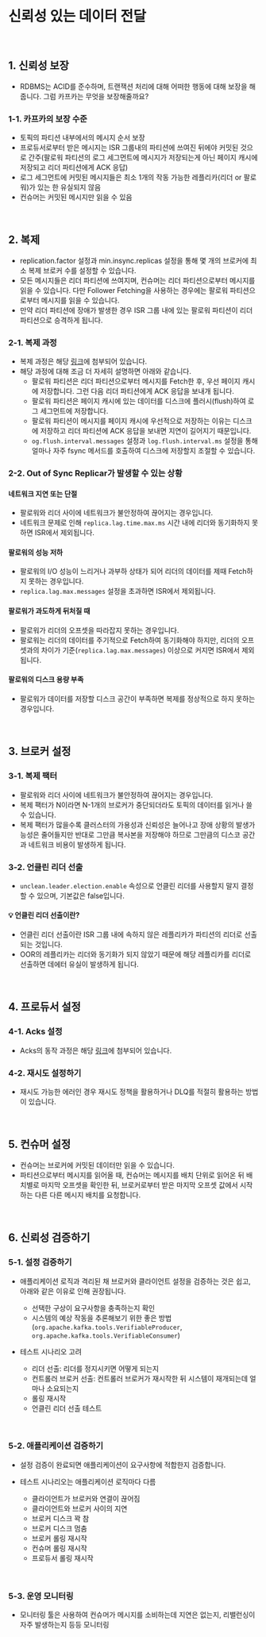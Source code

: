 # 신뢰성 있는 데이터 전달

<br>

## 1. 신뢰성 보장

- RDBMS는 ACID를 준수하며, 트랜잭션 처리에 대해 어떠한 행동에 대해 보장을 해줍니다. 그럼 카프카는 무엇을 보장해줄까요?

### 1-1. 카프카의 보장 수준

- 토픽의 파티션 내부에서의 메시지 순서 보장
- 프로듀서로부터 받은 메시지는 ISR 그룹내의 파티션에 쓰여진 뒤에야 커밋된 것으로 간주(팔로워 파티션의 로그 세그먼트에 메시지가 저장되는게 아닌 페이지 캐시에 저장되고 리더 파티션에게 ACK 응답)
- 로그 세그먼트에 커밋된 메시지들은 최소 1개의 작동 가능한 레플리카(리더 or 팔로워)가 있는 한 유실되지 않음
- 컨슈머는 커밋된 메시지만 읽을 수 있음

<br>

## 2. 복제

- replication.factor 설정과 min.insync.replicas 설정을 통해 몇 개의 브로커에 최소 복제 브로커 수를 설정할 수 있습니다.
- 모든 메시지들은 리더 파티션에 쓰여지며, 컨슈머는 리더 파티션으로부터 메시지를 읽을 수 있습니다. 다만 Follower Fetching을 사용하는 경우에는 팔로워 파티션으로부터 메시지를 읽을 수 있습니다.
- 만약 리더 파티션에 장애가 발생한 경우 ISR 그룹 내에 있는 팔로워 파티션이 리더 파티션으로 승격하게 됩니다.

### 2-1. 복제 과정 

- 복제 과정은 해당 [링크](https://github.com/kdg0209/realizers/blob/main/%EC%B9%B4%ED%94%84%EC%B9%B4%20%ED%95%B5%EC%8B%AC%20%EA%B0%80%EC%9D%B4%EB%93%9C/06%EC%9E%A5%20%EC%B9%B4%ED%94%84%EC%B9%B4%20%EB%82%B4%EB%B6%80%20%EB%A7%A4%EC%BB%A4%EB%8B%88%EC%A6%98.md#4-%EB%A6%AC%EB%8D%94-%ED%8C%8C%ED%8B%B0%EC%85%98%EA%B3%BC-%ED%8C%94%EB%A1%9C%EC%9B%8C-%ED%8C%8C%ED%8B%B0%EC%85%98%EC%9D%98-%EB%B3%B5%EC%A0%9C-%EA%B3%BC%EC%A0%95)에 첨부되어 있습니다.
- 해당 과정에 대해 조금 더 자세히 설명하면 아래와 같습니다.
  - 팔로워 파티션은 리더 파티션으로부터 메시지를 Fetch한 후, 우선 페이지 캐시에 저장합니다. 그런 다음 리더 파티션에게 ACK 응답을 보내개 됩니다.
  - 팔로워 파티션은 페이지 캐시에 있는 데이터를 디스크에 플러시(flush)하여 로그 세그먼트에 저장합니다.
  - 팔로워 파티션이 메시지를 페이지 캐시에 우선적으로 저장하는 이유는 디스크에 저장하고 리더 파티션에 ACK 응답을 보내면 지연이 길어지기 때문입니다.
  - `og.flush.interval.messages` 설정과 `log.flush.interval.ms` 설정을 통해 얼마나 자주 fsync 메서드를 호출하여 디스크에 저장할지 조절할 수 있습니다.

### 2-2. Out of Sync Replicar가 발생할 수 있는 상황

#### 네트워크 지연 또는 단절

- 팔로워와 리더 사이에 네트워크가 불안정하여 끊어지는 경우입니다.
- 네트워크 문제로 인해 `replica.lag.time.max.ms` 시간 내에 리더와 동기화하지 못하면 ISR에서 제외됩니다.
   
#### 팔로워의 성능 저하

- 팔로워의 I/O 성능이 느리거나 과부하 상태가 되어 리더의 데이터를 제때 Fetch하지 못하는 경우입니다.
- `replica.lag.max.messages` 설정을 초과하면 ISR에서 제외됩니다.

#### 팔로워가 과도하게 뒤처질 때
   
- 팔로워가 리더의 오프셋을 따라잡지 못하는 경우입니다.
- 팔로워는 리더의 데이터를 주기적으로 Fetch하여 동기화해야 하지만, 리더의 오프셋과의 차이가 기준(`replica.lag.max.messages`) 이상으로 커지면 ISR에서 제외됩니다.

#### 팔로워의 디스크 용량 부족

- 팔로워가 데이터를 저장할 디스크 공간이 부족하면 복제를 정상적으로 하지 못하는 경우입니다.

<br>

## 3. 브로커 설정

### 3-1. 복제 팩터

- 팔로워와 리더 사이에 네트워크가 불안정하여 끊어지는 경우입니다.
- 복제 팩터가 N이라면 N-1개의 브로커가 중단되더라도 토픽의 데이터를 읽거나 쓸 수 있습니다.
- 복제 팩터가 많을수록 클러스터의 가용성과 신뢰성은 늘어나고 장애 상황의 발생가능성은 줄어들지만 반대로 그만큼 복사본을 저장해야 하므로 그만큼의 디스코 공간과 네트워크 비용이 발생하게 됩니다.

### 3-2. 언클린 리더 선출

- `unclean.leader.election.enable` 속성으로 언클린 리더를 사용할지 말지 결정할 수 있으며, 기본값은 false입니다.

#### 💡 언클린 리더 선출이란?

- 언클린 리더 선출이란 ISR 그룹 내에 속하지 않은 레플리카가 파티션의 리더로 선출되는 것입니다.
- OOR의 레플리카는 리더와 동기화가 되지 않았기 때문에 해당 레플리카를 리더로 선출하면 데에터 유실이 발생하게 됩니다.

<br>

## 4. 프로듀서 설정

### 4-1. Acks 설정

- Acks의 동작 과정은 해당 [링크](https://github.com/kdg0209/realizers/blob/main/%EC%B9%B4%ED%94%84%EC%B9%B4%20%ED%95%B5%EC%8B%AC%20%EA%B0%80%EC%9D%B4%EB%93%9C/03%EC%9E%A5%20%EC%B9%B4%ED%94%84%EC%B9%B4%20%ED%94%84%EB%A1%9C%EB%93%80%EC%84%9C.md#4-producer-delivery-semantics)에 첨부되어 있습니다.

### 4-2. 재시도 설정하기

- 재시도 가능한 에러인 경우 재시도 정책을 활용하거나 DLQ를 적절히 활용하는 방법이 있습니다.

<br>

## 5. 컨슈머 설정

- 컨슈머는 브로커에 커밋된 데이터만 읽을 수 있습니다.
- 파티션으로부터 메시지를 읽어올 때, 컨슈머는 메시지를 배치 단위로 읽어온 뒤 배치별로 마지막 오프셋을 확인한 뒤, 브로커로부터 받은 마지막 오프셋 값에서 시작하는 다른 다른 메시지 배치를 요청합니다.

<br>

## 6. 신뢰성 검증하기

### 5-1. 설정 검증하기

- 애플리케이션 로직과 격리된 채 브로커와 클라이언트 설정을 검증하는 것은 쉽고, 아래와 같은 이유로 인해 권장됩니다.
  - 선택한 구상이 요구사항을 충족하는지 확인
  - 시스템의 예상 작동을 추론해보기 위한 좋은 방법(`org.apache.kafka.tools.VerifiableProducer`, `org.apache.kafka.tools.VerifiableConsumer`)

- 테스트 시나리오 고려
  - 리더 선출: 리더를 정지시키면 어떻게 되는지
  - 컨트롤러 브로커 선출: 컨트롤러 브로커가 재시작한 뒤 시스템이 재개되는데 얼마나 소요되는지
  - 롤링 재시작
  - 언클린 리더 선출 테스트

<br>

### 5-2. 애플리케이션 검증하기

- 설정 검증이 완료되면 애플리케이션이 요구사항에 적합한지 검증합니다.

- 테스트 시나리오는 애플리케이션 로직마다 다름
  - 클라이언트가 브로커와 연결이 끊어짐
  - 클라이언트와 브로커 사이의 지연
  - 브로커 디스크 꽉 참
  - 브로커 디스크 멈춤
  - 브로커 롤링 재시작
  - 컨슈머 롤링 재시작
  - 프로듀서 롤링 재시작

<br>

### 5-3. 운영 모니터링

- 모니터링 툴은 사용하여 컨슈머가 메시지를 소비하는데 지연은 없는지, 리밸런싱이 자주 발생하는지 등등 모니터링


